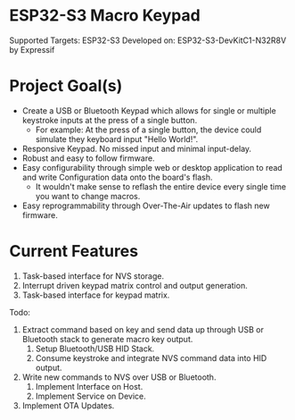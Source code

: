 # ESP32-S3 Macro Keypad
Supported Targets:  ESP32-S3
Developed on: ESP32-S3-DevKitC1-N32R8V by Expressif

# Project Goal(s)

- Create a USB or Bluetooth Keypad which allows for single or multiple keystroke inputs at the press of a single button.
    - For example: At the press of a single button, the device could simulate they keyboard input "Hello World!".
- Responsive Keypad. No missed input and minimal input-delay.
- Robust and easy to follow firmware.
- Easy configurability through simple web or desktop application to read and write Configuration data onto the board's flash.
    - It wouldn't make sense to reflash the entire device every single time you want to change macros.
- Easy reprogrammability through Over-The-Air updates to flash new firmware.

# Current Features
1) Task-based interface for NVS storage.
2) Interrupt driven keypad matrix control and output generation.
3) Task-based interface for keypad matrix.

Todo:
1) Extract command based on key and send data up through USB or Bluetooth stack to generate macro key output.
    1) Setup Bluetooth/USB HID Stack.
    2) Consume keystroke and integrate NVS command data into HID output.
2) Write new commands to NVS over USB or Bluetooth.
    1) Implement Interface on Host.
    2) Implement Service on Device.
3) Implement OTA Updates.
